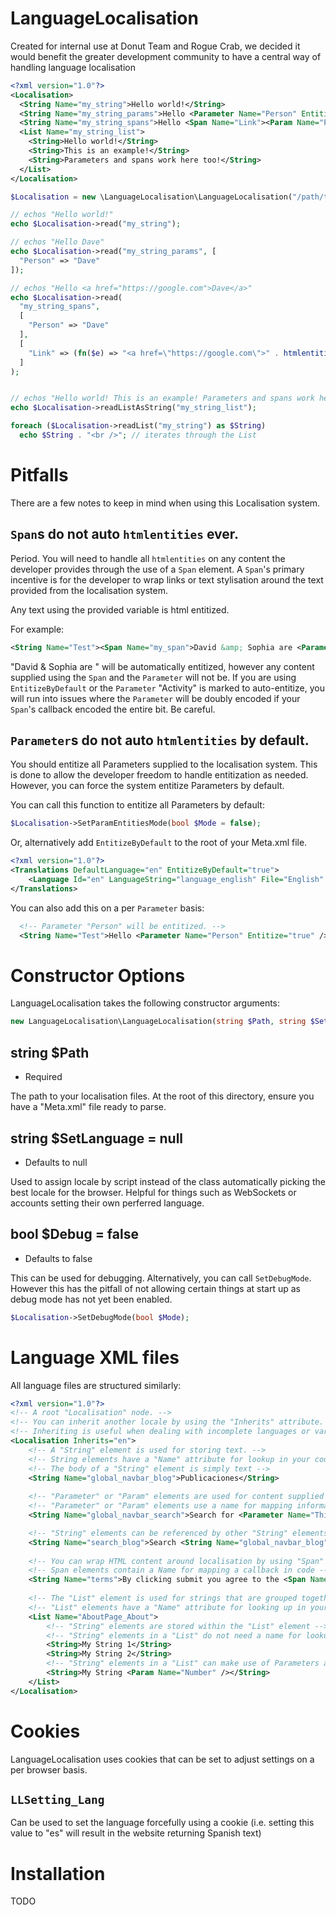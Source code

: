 # LanguageLocalisation
Created for internal use at Donut Team and Rogue Crab, we decided it would benefit the greater development community to have a central way of handling language localisation

```xml
<?xml version="1.0"?>
<Localisation>
  <String Name="my_string">Hello world!</String>
  <String Name="my_string_params">Hello <Parameter Name="Person" Entitize="true" /></String>
  <String Name="my_string_spans">Hello <Span Name="Link"><Param Name="Person" /></Span></String>
  <List Name="my_string_list">
    <String>Hello world!</String>
    <String>This is an example!</String>
    <String>Parameters and spans work here too!</String>
  </List>
</Localisation>
```

```php
$Localisation = new \LanguageLocalisation\LanguageLocalisation("/path/to/localisation/files/");

// echos "Hello world!"
echo $Localisation->read("my_string");

// echos "Hello Dave"
echo $Localisation->read("my_string_params", [
  "Person" => "Dave"
]);

// echos "Hello <a href="https://google.com">Dave</a>"
echo $Localisation->read(
  "my_string_spans",
  [
    "Person" => "Dave"
  ],
  [
    "Link" => (fn($e) => "<a href=\"https://google.com\">" . htmlentities($e) . "</a>")
  ]
);


// echos "Hello world! This is an example! Parameters and spans work here too!"
echo $Localisation->readListAsString("my_string_list");

foreach ($Localisation->readList("my_string") as $String)
  echo $String . "<br />"; // iterates through the List
```

# Pitfalls
There are a few notes to keep in mind when using this Localisation system. 

## `Span`s do not auto `htmlentities` ever.
Period. You will need to handle all `htmlentities` on any content the developer provides through the use of a `Span` element. A `Span`'s primary incentive is for the developer to wrap links or text stylisation around the text provided from the localisation system.

Any text using the provided variable is html entitized.

For example:
```xml
<String Name="Test"><Span Name="my_span">David &amp; Sophia are <Parameter Name="Activity" /></Span></String>
```

"David & Sophia are " will be automatically entitized, however any content supplied using the `Span` and the `Parameter` will not be. If you are using `EntitizeByDefault` or the `Parameter` "Activity" is marked to auto-entitize, you will run into issues where the `Parameter` will be doubly encoded if your `Span`'s callback encoded the entire bit. Be careful.

## `Parameter`s do not auto `htmlentities` by default.
You should entitize all Parameters supplied to the localisation system. This is done to allow the developer freedom to handle entitization as needed. However, you can force the system entitize Parameters by default.

You can call this function to entitize all Parameters by default:
```php
$Localisation->SetParamEntitiesMode(bool $Mode = false);
```

Or, alternatively add `EntitizeByDefault` to the root of your Meta.xml file.
```xml
<?xml version="1.0"?>
<Translations DefaultLanguage="en" EntitizeByDefault="true">
	<Language Id="en" LanguageString="language_english" File="English" />
</Translations>
```

You can also add this on a per `Parameter` basis:
```xml
  <!-- Parameter "Person" will be entitized. -->
  <String Name="Test">Hello <Parameter Name="Person" Entitize="true" />!</String>
```

# Constructor Options
LanguageLocalisation takes the following constructor arguments:

```php
new LanguageLocalisation\LanguageLocalisation(string $Path, string $SetLanguage = null, bool $Debug = false);
```

## string $Path
- Required

The path to your localisation files. At the root of this directory, ensure you have a "Meta.xml" file ready to parse.

## string $SetLanguage = null
- Defaults to null

Used to assign locale by script instead of the class automatically picking the best locale for the browser. Helpful for things such as WebSockets or accounts setting their own perferred language.

## bool $Debug = false
- Defaults to false

This can be used for debugging. Alternatively, you can call `SetDebugMode`. However this has the pitfall of not allowing certain things at start up as debug mode has not yet been enabled.

```php
$Localisation->SetDebugMode(bool $Mode);
```

# Language XML files
All language files are structured similarly:

```xml
<?xml version="1.0"?>
<!-- A root "Localisation" node. -->
<!-- You can inherit another locale by using the "Inherits" attribute. -->
<!-- Inheriting is useful when dealing with incomplete languages or variants -->
<Localisation Inherits="en">
    <!-- A "String" element is used for storing text. -->
    <!-- String elements have a "Name" attribute for lookup in your code -->
    <!-- The body of a "String" element is simply text -->
    <String Name="global_navbar_blog">Publicaciones</String>
    
    <!-- "Parameter" or "Param" elements are used for content supplied by the code -->
    <!-- "Parameter" or "Param" elements use a name for mapping information from code -->
    <String Name="global_navbar_search">Search for <Parameter Name="Thing" /></String>

    <!-- "String" elements can be referenced by other "String" elements like so: -->
    <String Name="search_blog">Search <String Name="global_navbar_blog" /></String>
    
    <!-- You can wrap HTML content around localisation by using "Span" elements -->
    <!-- Span elements contain a Name for mapping a callback in code -->
    <String Name="terms">By clicking submit you agree to the <Span Name="Link">Terms &amp; Conditions</Span></String>
    
    <!-- The "List" element is used for strings that are grouped together -->
    <!-- "List" elements have a "Name" attribute for looking up in your code -->
    <List Name="AboutPage_About">
        <!-- "String" elements are stored within the "List" element -->
        <!-- "String" elements in a "List" do not need a name for lookup -->
        <String>My String 1</String>
        <String>My String 2</String>
        <!-- "String" elements in a "List" can make use of Parameters and Spans -->
        <String>My String <Param Name="Number" /></String>
    </List>
</Localisation>
```

# Cookies
LanguageLocalisation uses cookies that can be set to adjust settings on a per browser basis.

## `LLSetting_Lang`
Can be used to set the language forcefully using a cookie (i.e. setting this value to "es" will result in the website returning Spanish text)

# Installation
TODO
